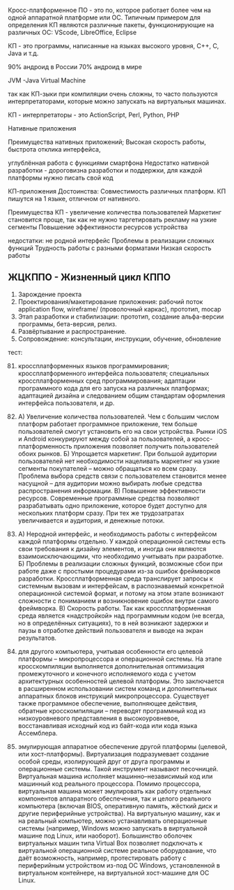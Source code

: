 Кросс-платформенное ПО - это по, которое работает более чем на одной аппаратной платформе или ОС. Типичным примером для определения КП являются различные пакеты, функционирующие на различных ОС: VScode, LibreOffice, Eclipse

КП - это программы, написанные на языках высокого уровня, C++, C, Java и т.д.

90% андроид в России
70% андроид в мире

JVM -Java Virtual Machine

так как КП-зыки при компиляции очень сложны, то часто пользуются интерпретаторами, которые можно запускать на виртуальных машинах.

КП - интерпретаторы - это ActionScript, Perl, Python, PHP

Нативные приложения

Преимущества нативных приложений;
Высокая скорость работы, быстрота отклика интерфейса, 

углублённая работа с функциями смартфона
Недостатко нативной разработки - дороговизна разработки и поддержки, для каждой платформы нужно писать свой код

КП-приложения
Достоинства:
Совместимость различных платформ.
КП пишутся на 1 языке, отличном от нативного.

Преимущества КП - увеличение количества пользователей
Маркетинг становится проще, так как не нужно таргетировать рекламу на узкие сегменты
Повышение эффективности ресурсов устройства

недостатки: не родной  интерфейс
Проблемы в реализации сложных функций
Трудность работы с разными форматами
Низкая скорость работы

## ЖЦКППО - Жизненный цикл КППО
1) Зарождение проекта
2) Проектирования/макетирование приложения: рабочий поток application flow, wireframe/ (проволочный каркас), прототип, mocap
3) Этап разработки и стабилизации: прототип, создание альфа-версии программы, бета-версия, релиз.
4) Развёртывание и распространение.
5) Сопровождение: консультации, инструкции, обучение, обновление




тест:

81) кроссплатформенных языков программирования; кроссплатформенного интерфейса пользователя; специальных кроссплатформенных сред программирования; адаптации программного кода для его запуска на различных платформах; адаптацией дизайна и следованием общим стандартам оформления интерфейса пользователя, и др.

82) А) Увеличение количества пользователей. Чем с большим числом платформ работает программное приложение, тем больше пользователей смогут установить его на свои устройства. Рынки iOS и Android конкурируют между собой за пользователей, а кросс- платформенность приложения позволяет получить пользователей обоих рынков. Б) Упрощается маркетинг. При большой аудитории пользователей нет необходимости нацеливать маркетинг на узкие сегменты покупателей – можно обращаться ко всем сразу. Проблема выбора средств связи с пользователем становится менее насущной – для аудитории можно выбирать любые средства распространения информации. В) Повышение эффективности ресурсов. Современные программные средства позволяют разрабатывать одно приложение, которое будет доступно для нескольких платформ сразу. При тех же трудозатратах увеличивается и аудитория, и денежные потоки.

83) А) Неродной интерфейс, и необходимость работы с интерфейсом каждой платформы отдельно. У каждой операционной системы есть свои требования к дизайну элементов, и иногда они являются взаимоисключающими, что необходимо учитывать при разработке. Б) Проблемы в реализации сложных функций, возможные сбои при работе даже с простыми процедурами из-за ошибок фреймворков разработки. Кроссплатформенная среда транслирует запросы к системным вызовам и интерфейсам, в распознаваемый конкретной операционной системой формат, и потому на этом этапе возникают сложности с пониманием и возникновение ошибок внутри самого фреймворка. В) Скорость работы. Так как кроссплатформенная среда является «надстройкой» над программным кодом (не всегда, но в определённых ситуациях), то в ней возникают задержки и паузы в отработке действий пользователя и выводе на экран результатов.

84) для другого компьютера, учитывая особенности его целевой платформы – микропроцессора и операционной системы. На этапе кросскомпиляции выполняется дополнительная оптимизация промежуточного и конечного исполняемого кода с учетом архитектурных особенностей целевой платформы. Это заключается в расширенном использовании систем команд и дополнительных аппаратных блоков инструкций микропроцессора. Существует также программное обеспечение, выполняющее действия, обратные кросскомпиляции – переводят программный код из низкоуровневого представления в высокоуровневое, восстанавливая исходный код из байт-кода или кода языка Ассемблера.

85) эмулирующая аппаратное обеспечение другой платформы (целевой, или хост-платформы). Виртуализация подразумевает создание особой среды, изолирующей друг от друга программы и операционные системы. Такой инструмент называют песочницей. Виртуальная машина исполняет машинно–независимый код или машинный код реального процессора. Помимо процессора, виртуальная машина может эмулировать как работу отдельных компонентов аппаратного обеспечения, так и целого реального компьютера (включая BIOS, оперативную память, жёсткий диск и другие периферийные устройства). На виртуальную машину, как и на реальный компьютер, можно устанавливать операционные системы (например, Windows можно запускать в виртуальной машине под Linux, или наоборот). Большинство оболочек виртуальных машин типа Virtual Box позволяет подключать к виртуальной операционной системе реальное оборудование, что даёт возможность, например, протестировать работу с периферийным устройством из-под ОС Windows, установленной в виртуальном контейнере, на виртуальной хост-машине для ОС Linux.